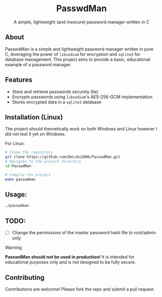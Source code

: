 <h1 align="center"> <b>PasswdMan</b> </h1>
<p align="center">A simple, lightweight (and insecure) password manager written in C</p>

## About
PasswdMan is a simple and lightweight password manager written in pure C, leveraging the power of `libsodium` for encryption and `sqlite3` for database management. This project aims to provide a basic, educational example of a password manager.

## Features
- Store and retrieve passwords securely (lie)
- Encrypts passwords using `libsodium`'s AES-256-GCM implementation
- Stores encrypted data in a `sqlite3` database 

## Installation (Linux)

The project should theoretically work on both Windows and Linux however I did not test it yet on Windows.

For Linux:
```bash
# Clone the repository
git clone https://github.com/DeLuks2006/PasswdMan.git
# Navigate to the project directory
cd PasswdMan

# Compile the project
make passwdman
```

## Usage:
```bash
./passwdman
```
## TODO:
- [ ] Change the permissions of the master password hash file to root/admin only

> [!WARNING]
> **PasswdMan should not be used in production!** It is intended for educational purposes only and is not designed to be fully secure.

## Contributing
Contributions are welcome! Please fork the repo and submit a pull request.
